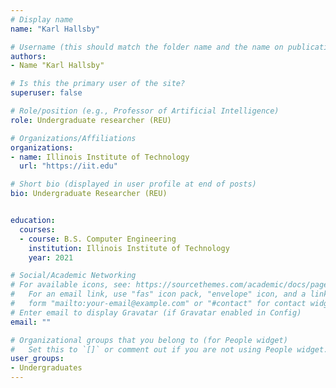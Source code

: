 ```yaml
---
# Display name
name: "Karl Hallsby"

# Username (this should match the folder name and the name on publications)
authors:
- Name "Karl Hallsby"

# Is this the primary user of the site?
superuser: false

# Role/position (e.g., Professor of Artificial Intelligence)
role: Undergraduate researcher (REU)

# Organizations/Affiliations
organizations:
- name: Illinois Institute of Technology
  url: "https://iit.edu"

# Short bio (displayed in user profile at end of posts)
bio: Undergraduate Researcher (REU)


education:
  courses:
  - course: B.S. Computer Engineering 
    institution: Illinois Institute of Technology
    year: 2021

# Social/Academic Networking
# For available icons, see: https://sourcethemes.com/academic/docs/page-builder/#icons
#   For an email link, use "fas" icon pack, "envelope" icon, and a link in the
#   form "mailto:your-email@example.com" or "#contact" for contact widget.
# Enter email to display Gravatar (if Gravatar enabled in Config)
email: ""

# Organizational groups that you belong to (for People widget)
#   Set this to `[]` or comment out if you are not using People widget.
user_groups:
- Undergraduates
---
```

